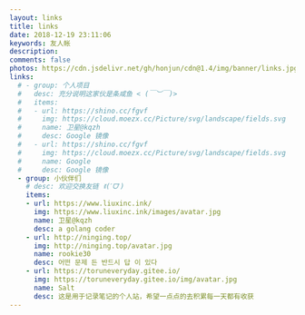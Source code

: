 ```yaml
---
layout: links
title: links
date: 2018-12-19 23:11:06
keywords: 友人帐
description: 
comments: false 
photos: https://cdn.jsdelivr.net/gh/honjun/cdn@1.4/img/banner/links.jpg
links:
  # - group: 个人项目
  #   desc: 充分说明这家伙是条咸鱼 < (￣︶￣)>
  #   items:
  #   - url: https://shino.cc/fgvf
  #     img: https://cloud.moezx.cc/Picture/svg/landscape/fields.svg
  #     name: 卫星@kqzh
  #     desc: Google 镜像
  #   - url: https://shino.cc/fgvf
  #     img: https://cloud.moezx.cc/Picture/svg/landscape/fields.svg
  #     name: Google
  #     desc: Google 镜像
  - group: 小伙伴们
    # desc: 欢迎交换友链 ꉂ(ˊᗜˋ)
    items:
    - url: https://www.liuxinc.ink/
      img: https://www.liuxinc.ink/images/avatar.jpg
      name: 卫星@kqzh
      desc: a golang coder
    - url: http://ninging.top/
      img: http://ninging.top/avatar.jpg
      name: rookie30
      desc: 어떤 문제 든 반드시 답 이 있다
    - url: https://toruneveryday.gitee.io/
      img: https://toruneveryday.gitee.io/img/avatar.jpg
      name: Salt
      desc: 这是用于记录笔记的个人站，希望一点点的去积累每一天都有收获
---
```

